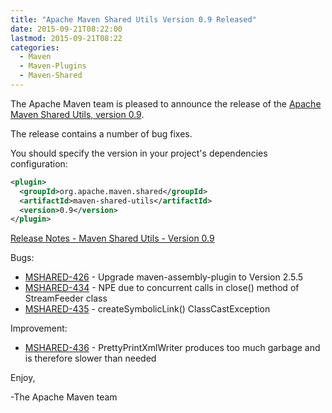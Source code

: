 ```yaml
---
title: "Apache Maven Shared Utils Version 0.9 Released"
date: 2015-09-21T08:22:00
lastmod: 2015-09-21T08:22
categories:
  - Maven
  - Maven-Plugins
  - Maven-Shared
---
```

The Apache Maven team is pleased to announce the release of the [Apache
Maven Shared Utils, version 0.9](https://maven.apache.org/shared/maven-shared-utils/).

The release contains a number of bug fixes.

You should specify the version in your project's dependencies configuration:

```xml
<plugin>
  <groupId>org.apache.maven.shared</groupId>
  <artifactId>maven-shared-utils</artifactId>
  <version>0.9</version>
</plugin>
```

<!-- more -->

[Release Notes - Maven Shared Utils - Version 0.9](https://issues.apache.org/jira/secure/ReleaseNote.jspa?projectId=12317922&version=12332813)

Bugs:

 * [MSHARED-426](https://issues.apache.org/jira/browse/MSHARED-426) - Upgrade maven-assembly-plugin to Version 2.5.5
 * [MSHARED-434](https://issues.apache.org/jira/browse/MSHARED-434) - NPE due to concurrent calls in close() method of StreamFeeder class
 * [MSHARED-435](https://issues.apache.org/jira/browse/MSHARED-435) - createSymbolicLink() ClassCastException

Improvement:

 * [MSHARED-436](https://issues.apache.org/jira/browse/MSHARED-436) - PrettyPrintXmlWriter produces too much garbage and is therefore slower than needed

Enjoy,

-The Apache Maven team

